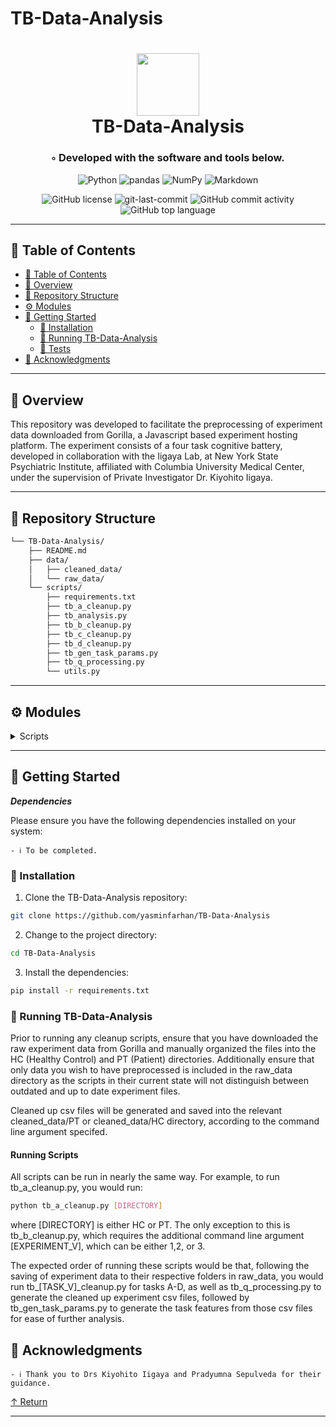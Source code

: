 # TB-Data-Analysis

<div align="center">
<h1 align="center">
<img src="https://encrypted-tbn0.gstatic.com/images?q=tbn:ANd9GcT46xYN2VAk3ZgHs4MYvAWy-PkBfUBwG9XzO_YaJYE&s" width="100" /> 
<br>TB-Data-Analysis</h1>
<h3>◦ Developed with the software and tools below.</h3>

<p align="center">
<img src="https://img.shields.io/badge/Python-3776AB.svg?style&logo=Python&logoColor=white" alt="Python" />

<img src="https://img.shields.io/badge/pandas-150458.svg?style&logo=pandas&logoColor=white" alt="pandas" />
<img src="https://img.shields.io/badge/NumPy-013243.svg?style&logo=NumPy&logoColor=white" alt="NumPy" />
<img src="https://img.shields.io/badge/Markdown-000000.svg?style&logo=Markdown&logoColor=white" alt="Markdown" />
</p>
<img src="https://img.shields.io/github/license/yasminfarhan/TB-Data-Analysis?style&color=5D6D7E" alt="GitHub license" />
<img src="https://img.shields.io/github/last-commit/yasminfarhan/TB-Data-Analysis?style&color=5D6D7E" alt="git-last-commit" />
<img src="https://img.shields.io/github/commit-activity/m/yasminfarhan/TB-Data-Analysis?style&color=5D6D7E" alt="GitHub commit activity" />
<img src="https://img.shields.io/github/languages/top/yasminfarhan/TB-Data-Analysis?style&color=5D6D7E" alt="GitHub top language" />
</div>

---

## 📖 Table of Contents
- [📖 Table of Contents](#-table-of-contents)
- [📍 Overview](#-overview)
- [📂 Repository Structure](#-repository-structure)
- [⚙️ Modules](#modules)
- [🚀 Getting Started](#-getting-started)
    - [🔧 Installation](#-installation)
    - [🤖 Running TB-Data-Analysis](#-running-TB-Data-Analysis)
    - [🧪 Tests](#-tests)
- [👏 Acknowledgments](#-acknowledgments)

---


## 📍 Overview

This repository was developed to facilitate the preprocessing of experiment data downloaded from Gorilla, a Javascript based experiment hosting platform. The experiment consists of a four task cognitive battery, developed in collaboration with the Iigaya Lab, at New York State Psychiatric Institute, affiliated with Columbia University Medical Center, under the supervision of Private Investigator Dr. Kiyohito Iigaya. 

---


## 📂 Repository Structure

```sh
└── TB-Data-Analysis/
    ├── README.md
    ├── data/
    │   ├── cleaned_data/
    │   └── raw_data/
    └── scripts/
        ├── requirements.txt
        ├── tb_a_cleanup.py
        ├── tb_analysis.py
        ├── tb_b_cleanup.py
        ├── tb_c_cleanup.py
        ├── tb_d_cleanup.py
        ├── tb_gen_task_params.py
        ├── tb_q_processing.py
        └── utils.py
```


---

## ⚙️ Modules

<details closed><summary>Scripts</summary>

| File                                                                                                              | Summary                   |
| ---                                                                                                               | ---                       |
| [tb_q_processing.py](https://github.com/yasminfarhan/TB-Data-Analysis/blob/main/scripts/tb_q_processing.py)       | This script computes questionnaire scores by converting raw scores and taking into consideration reverse scoring as specified by the questionnaire map. |
| [tb_a_cleanup.py](https://github.com/yasminfarhan/TB-Data-Analysis/blob/main/scripts/tb_a_cleanup.py)             | This script processes raw data from the "3 Arm Bandit" task, specifically versions Av1 - NoWin/Loss and Av3 - Win/NoLoss. |
| [tb_b_cleanup.py](https://github.com/yasminfarhan/TB-Data-Analysis/blob/main/scripts/tb_b_cleanup.py)             | This script processes raw data from the "Information Seeking" task, specifically versions 1, 2, and 3. |
| [tb_c_cleanup.py](https://github.com/yasminfarhan/TB-Data-Analysis/blob/main/scripts/tb_c_cleanup.py)             | This script processes raw data from the "Delay Match to Sample" experiment. |
| [tb_d_cleanup.py](https://github.com/yasminfarhan/TB-Data-Analysis/blob/main/scripts/tb_d_cleanup.py)             | This script processes raw data from the "N-Back / Effort discounting" task. |
| [tb_gen_task_params.py](https://github.com/yasminfarhan/TB-Data-Analysis/blob/main/scripts/tb_gen_task_params.py) | This script generates task parameters from the cleaned up trial by trial csv files generated by the *_cleanup.py scripts. |
| [utils.py](https://github.com/yasminfarhan/TB-Data-Analysis/blob/main/scripts/utils.py)                           | This file contains useful functions for use throughout the github repo. |
| [tb_analysis.py](https://github.com/yasminfarhan/TB-Data-Analysis/blob/main/scripts/tb_analysis.py)               | This is a skeleton .py file to allow for easy preliminary analysis of cleaned up task csv files generated by other scripts. |
| [requirements.txt](https://github.com/yasminfarhan/TB-Data-Analysis/blob/main/scripts/requirements.txt)           | Package requirements txt file. |


</details>

---

## 🚀 Getting Started

***Dependencies***

Please ensure you have the following dependencies installed on your system:

`- ℹ️ To be completed.`

### 🔧 Installation

1. Clone the TB-Data-Analysis repository:
```sh
git clone https://github.com/yasminfarhan/TB-Data-Analysis
```

2. Change to the project directory:
```sh
cd TB-Data-Analysis
```

3. Install the dependencies:
```sh
pip install -r requirements.txt
```

### 🤖 Running TB-Data-Analysis

Prior to running any cleanup scripts, ensure that you have downloaded the raw experiment data from Gorilla and manually organized the files into the HC (Healthy Control) and PT (Patient) directories. Additionally ensure that only data you wish to have preprocessed is included in the raw_data directory as the scripts in their current state will not distinguish between outdated and up to date experiment files.

Cleaned up csv files will be generated and saved into the relevant cleaned_data/PT or cleaned_data/HC directory, according to the command line argument specifed. 

#### Running Scripts

All scripts can be run in nearly the same way. For example, to run tb_a_cleanup.py, you would run:

```sh
python tb_a_cleanup.py [DIRECTORY]
```

where [DIRECTORY] is either HC or PT. The only exception to this is tb_b_cleanup.py, which requires the additional command line argument [EXPERIMENT_V], which can be either 1,2, or 3. 

The expected order of running these scripts would be that, following the saving of experiment data to their respective folders in raw_data, you would run tb_[TASK_V]_cleanup.py for tasks A-D, as well as tb_q_processing.py to generate the cleaned up experiment csv files, followed by tb_gen_task_params.py to generate the task features from those csv files for ease of further analysis. 

## 👏 Acknowledgments

`- ℹ️ Thank you to Drs Kiyohito Iigaya and Pradyumna Sepulveda for their guidance.`

[↑ Return](#Top)

---
